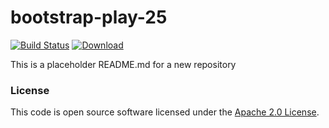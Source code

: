 
# bootstrap-play-25

[![Build Status](https://travis-ci.org/hmrc/bootstrap-play-25.svg?branch=master)](https://travis-ci.org/hmrc/bootstrap-play-25) [ ![Download](https://api.bintray.com/packages/hmrc/releases/bootstrap-play-25/images/download.svg) ](https://bintray.com/hmrc/releases/bootstrap-play-25/_latestVersion)

This is a placeholder README.md for a new repository

### License

This code is open source software licensed under the [Apache 2.0 License]("http://www.apache.org/licenses/LICENSE-2.0.html").
    
    
